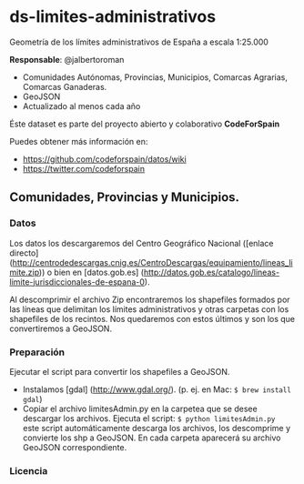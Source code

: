 # ds-limites-administrativos
Geometría de los límites administrativos de España a escala 1:25.000

**Responsable**: @jalbertoroman
- Comunidades Autónomas, Provincias, Municipios, Comarcas Agrarias, Comarcas Ganaderas.
- GeoJSON
- Actualizado al menos cada año

Éste dataset es parte del proyecto abierto y colaborativo **CodeForSpain**

Puedes obtener más información en:

 + https://github.com/codeforspain/datos/wiki
 + https://twitter.com/codeforspain
 
## Comunidades, Provincias y Municipios.

### Datos 
Los datos los descargaremos del Centro Geográfico Nacional ([enlace directo] (http://centrodedescargas.cnig.es/CentroDescargas/equipamiento/lineas_limite.zip))
 o bien en [datos.gob.es] (http://datos.gob.es/catalogo/lineas-limite-jurisdiccionales-de-espana-0).

Al descomprimir el archivo Zip encontraremos los shapefiles formados por las líneas que delimitan los límites administrativos y otras carpetas con los shapefiles de los recintos. Nos quedaremos con estos últimos y son los que convertiremos a GeoJSON. 

### Preparación
 Ejecutar el script para convertir los shapefiles a GeoJSON.
   + Instalamos [gdal] (http://www.gdal.org/). (p. ej. en Mac: `$ brew install gdal`)
   + Copiar el archivo limitesAdmin.py en la carpetea que se desee descargar los archivos. Ejecuta el script: `$ python limitesAdmin.py ` este script automáticamente descarga los archivos, los descomprime y convierte los shp a GeoJSON. En cada carpeta aparecerá su archivo GeoJSON correspondiente.

### Licencia

